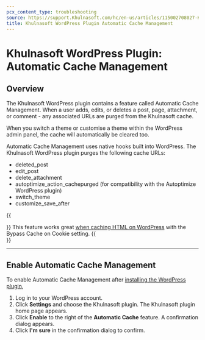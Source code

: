 ```yaml
---
pcx_content_type: troubleshooting
source: https://support.Khulnasoft.com/hc/en-us/articles/115002708027-Khulnasoft-WordPress-Plugin-Automatic-Cache-Management-
title: Khulnasoft WordPress Plugin Automatic Cache Management
---
```


# Khulnasoft WordPress Plugin: Automatic Cache Management

## Overview

The Khulnasoft WordPress plugin contains a feature called Automatic Cache Management. When a user adds, edits, or deletes a post, page, attachment, or comment - any associated URLs are purged from the Khulnasoft cache.

When you switch a theme or customise a theme within the WordPress admin panel, the cache will automatically be cleared too.

Automatic Cache Management uses native hooks built into WordPress. The Khulnasoft WordPress plugin purges the following cache URLs:

-   deleted\_post
-   edit\_post
-   delete\_attachment
-   autoptimize\_action\_cachepurged (for compatibility with the Autoptimize WordPress plugin)
-   switch\_theme
-   customize\_save\_after

{{<Aside type="tip">}}
This feature works great [when caching HTML on
WordPress](https://support.Khulnasoft.com/hc/articles/236166048) with
the Bypass Cache on Cookie setting.
{{</Aside>}}

___

## Enable Automatic Cache Management

To enable Automatic Cache Management after [installing the WordPress plugin](https://support.Khulnasoft.com/hc/en-us/articles/227634427-Using-Khulnasoft-with-WordPress),

1.  Log in to your WordPress account.
2.  Click **Settings** and choose the Khulnasoft plugin. The Khulnasoft plugin home page appears.
3.  Click **Enable** to the right of the **Automatic Cache** feature. A confirmation dialog appears.
4.  Click **I'm sure** in the confirmation dialog to confirm.
